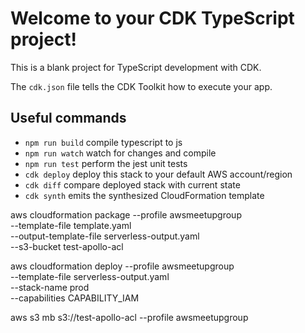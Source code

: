 # Welcome to your CDK TypeScript project!

This is a blank project for TypeScript development with CDK.

The `cdk.json` file tells the CDK Toolkit how to execute your app.

## Useful commands

- `npm run build` compile typescript to js
- `npm run watch` watch for changes and compile
- `npm run test` perform the jest unit tests
- `cdk deploy` deploy this stack to your default AWS account/region
- `cdk diff` compare deployed stack with current state
- `cdk synth` emits the synthesized CloudFormation template

aws cloudformation package --profile awsmeetupgroup \
 --template-file template.yaml \
 --output-template-file serverless-output.yaml \
 --s3-bucket test-apollo-acl

aws cloudformation deploy --profile awsmeetupgroup \
 --template-file serverless-output.yaml \
 --stack-name prod \
 --capabilities CAPABILITY_IAM

aws s3 mb s3://test-apollo-acl --profile awsmeetupgroup
